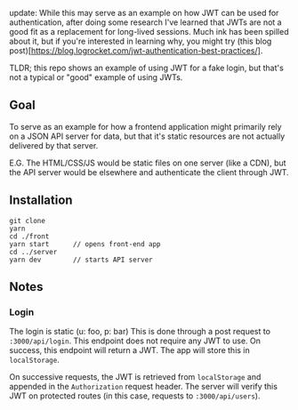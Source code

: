 update:
While this may serve as an example on how JWT can be used for authentication, after doing some research I've learned that JWTs are not a good fit as a replacement for long-lived sessions. Much ink has been spilled about it, but if you're interested in learning why, you might try (this blog post)[https://blog.logrocket.com/jwt-authentication-best-practices/].

TLDR; this repo shows an example of using JWT for a fake login, but that's not a typical or "good" example of using JWTs.

## Goal
To serve as an example for how a frontend application might primarily rely on a JSON API server for data,
but that it's static resources are not actually delivered by that server.

E.G. The HTML/CSS/JS would be static files on one server (like a CDN), but the API server would be elsewhere and authenticate the client through JWT.

## Installation
```
git clone
yarn
cd ./front
yarn start      // opens front-end app
cd ../server
yarn dev        // starts API server
```

## Notes

### Login
The login is static (u: foo, p: bar)
This is done through a post request to `:3000/api/login`. This endpoint does not require any JWT to use.
On success, this endpoint will return a JWT. The app will store this in `localStorage`.

On successive requests, the JWT is retrieved from `localStorage` and appended in the `Authorization` request header. The server will verify this JWT on protected routes (in this case, requests to `:3000/api/users`).
